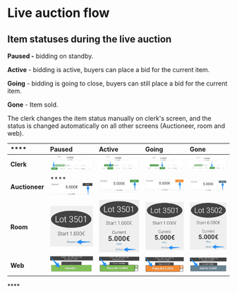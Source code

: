 # Live auction flow

## Item statuses during the live auction

**Paused -** bidding on standby.

**Active** - bidding is active, buyers can place a bid for the current item.

**Going** - bidding is going to close, buyers can still place a bid for the current item.

**Gone** - Item sold.

The clerk changes the item status manually on clerk's screen, and the status is changed automatically on all other screens \(Auctioneer, room and web\).

| \*\*\*\* | **Paused** | **Active** | **Going** | **Gone** |
| :--- | :--- | :--- | :--- | :--- |
| **Clerk** | ![](../.gitbook/assets/image%20%2815%29.png) | ![](../.gitbook/assets/image%20%2824%29.png) | ![](../.gitbook/assets/image%20%283%29.png) | ![](../.gitbook/assets/image%20%2828%29.png) |
| **Auctioneer** | \*\*\*\*![](../.gitbook/assets/image%20%284%29.png) | ![](../.gitbook/assets/image%20%2820%29.png) | ![](../.gitbook/assets/image%20%2812%29.png) | ![](../.gitbook/assets/image%20%2819%29.png) |
| **Room** | ![](../.gitbook/assets/image%20%2813%29.png) | ![](../.gitbook/assets/image%20%2827%29.png) | ![](../.gitbook/assets/image%20%289%29.png) | ![](../.gitbook/assets/image%20%2823%29.png) |
| **Web** | ![](../.gitbook/assets/image%20%281%29.png) | ![](../.gitbook/assets/image%20%2816%29.png) | ![](../.gitbook/assets/image%20%2831%29.png) | ![](../.gitbook/assets/image%20%2817%29.png) |

\*\*\*\*

